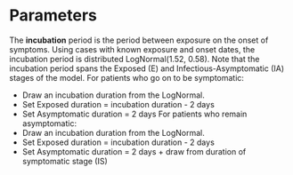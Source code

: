 # Parameters

The __incubation__ period is the period between exposure on the onset of symptoms.
Using cases with known exposure and onset dates, the incubation period is distributed LogNormal(1.52, 0.58).
Note that the incubation period spans the Exposed (E) and Infectious-Asymptomatic (IA) stages of the model.
For patients who go on to be symptomatic:
- Draw an incubation duration from the LogNormal.
- Set Exposed duration = incubation duration - 2 days
- Set Asymptomatic duration = 2 days
For patients who remain asymptomatic:
- Draw an incubation duration from the LogNormal.
- Set Exposed duration = incubation duration - 2 days
- Set Asymptomatic duration = 2 days + draw from duration of symptomatic stage (IS)